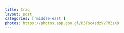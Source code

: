 ```yaml
---
title: Iraq
layout: post
categories: ['middle-east']
photos: https://photos.app.goo.gl/D3Tsc4sdzVV7MZsX9
---
```

